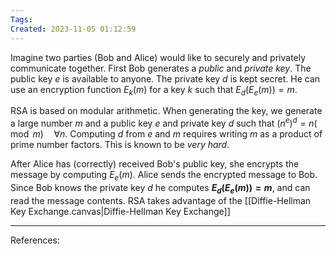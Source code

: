 ```yaml
---
Tags: 
Created: 2023-11-05 01:12:59
---
```

Imagine two parties (Bob and Alice) would like to securely and privately communicate together. 
First Bob generates a *public* and *private key*. The public key $e$ is available to anyone. The private key $d$ is kept secret. He can use an encryption function $E_{k}(m)$ for a key $k$ such that $E_{d}(E_{e}(m))=m$. 

RSA is based on modular arithmetic. When generating the key, we generate a large number $m$ and a public key $e$ and private key $d$ such that $(n^{e})^{d}=n (\mod m)\quad \forall n$.
Computing $d$ from $e$ and $m$ requires writing $m$ as a product of prime number factors. This is known to be *very hard*.

After Alice has (correctly) received Bob's public key, she encrypts the message by computing $E_{e}(m)$. Alice sends the encrypted message to Bob. Since Bob knows the private key $d$ he computes **$E_{d}(E_{e}(m))=m$**, and can read the message contents.
RSA takes advantage of the [[Diffie-Hellman Key Exchange.canvas|Diffie-Hellman Key Exchange]]


---
References: